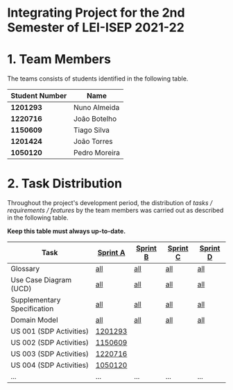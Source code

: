 # Integrating Project for the 2nd Semester of LEI-ISEP 2021-22

# 1. Team Members

The teams consists of students identified in the following table.

| Student Number | Name          |
|---------|---------------|
| **1201293** | Nuno Almeida  |
| **1220716** | João Botelho  |
| **1150609** | Tiago Silva   |
| **1201424**    | João Torres   |
| **1050120**    | Pedro Moreira |

# 2. Task Distribution ###

Throughout the project's development period, the distribution of _tasks / requirements / features_ by the team members
was carried out as described in the following table.

**Keep this table must always up-to-date.**

| Task                        | [Sprint A](sprintA/Readme.md)                                                              | [Sprint B](sprintB/Readme.md)                                                              | [Sprint C](sprintC/Readme.md)                                                              | [Sprint D](sprintD/Readme.md)                                                              |
|-----------------------------|--------------------------------------------------------------------------------------------|--------------------------------------------------------------------------------------------|--------------------------------------------------------------------------------------------|--------------------------------------------------------------------------------------------|
| Glossary                    | [all](sprintA/global-artifacts/01.requirements-engineering/glossary.md)                    | [all](sprintB/global-artifacts/00.engineering-requirements/glossary.md)                    | [all](sprintC/global-artifacts/00.engineering-requirements/glossary.md)                    | [all](sprintD/global-artifacts/00.engineering-requirements/glossary.md)                    |
| Use Case Diagram (UCD)      | [all](sprintA/global-artifacts/01.requirements-engineering/use-case-diagram.md)            | [all](sprintB/global-artifacts/00.engineering-requirements/use-case-diagram.md)            | [all](sprintC/global-artifacts/00.engineering-requirements/use-case-diagram.md)            | [all](sprintD/global-artifacts/00.engineering-requirements/use-case-diagram.md)            |
| Supplementary Specification | [all](sprintA/global-artifacts/01.requirements-engineering/supplementary-specification.md) | [all](sprintB/global-artifacts/00.engineering-requirements/supplementary-specification.md) | [all](sprintC/global-artifacts/00.engineering-requirements/supplementary-specification.md) | [all](sprintD/global-artifacts/00.engineering-requirements/supplementary-specification.md) |
| Domain Model                | [all](sprintA/global-artifacts/02.analysis/Readme.md)                                      | [all](sprintB/global-artifacts/01.analysis/analysis.md)                                    | [all](sprintC/global-artifacts/01.analysis/analysis.md)                                    | [all](sprintD/global-artifacts/01.analysis/analysis.md)                                    |
| US 001 (SDP Activities)     | [1201293](sprintA/us001/Readme.md)                                                         |                                                                                            |                                                                                            |                                                                                            |
| US 002 (SDP Activities)     | [1150609](sprintA/us001/Readme.md)                                                         |                                                                                            |                                                                                            |                                                                                            |
| US 003 (SDP Activities)     | [1220716](sprintA/us001/Readme.md)                                                         |                                                                                            |                                                                                            |                                                                                            |
| US 004 (SDP Activities)     | [1050120](sprintA/us006/Readme.md)                                                         |                                                                                            |                                                                                            |                                                                                            |
| ...                         | ...                                                                                  | ...                                                                                        | ...                                                                                        | ...                                                                                        |


